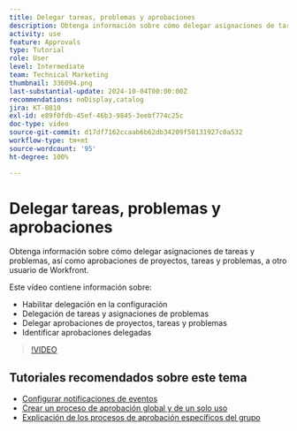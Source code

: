 ```yaml
---
title: Delegar tareas, problemas y aprobaciones
description: Obtenga información sobre cómo delegar asignaciones de tareas y problemas, así como aprobaciones de proyectos, tareas y problemas, a otro usuario de Workfront.
activity: use
feature: Approvals
type: Tutorial
role: User
level: Intermediate
team: Technical Marketing
thumbnail: 336094.png
last-substantial-update: 2024-10-04T00:00:00Z
recommendations: noDisplay,catalog
jira: KT-8810
exl-id: e89f0fdb-45ef-46b3-9845-3eebf774c25c
doc-type: video
source-git-commit: d17df7162ccaab6b62db34209f50131927c0a532
workflow-type: tm+mt
source-wordcount: '95'
ht-degree: 100%

---
```


# Delegar tareas, problemas y aprobaciones

Obtenga información sobre cómo delegar asignaciones de tareas y problemas, así como aprobaciones de proyectos, tareas y problemas, a otro usuario de Workfront.

Este vídeo contiene información sobre:

* Habilitar delegación en la configuración
* Delegación de tareas y asignaciones de problemas
* Delegar aprobaciones de proyectos, tareas y problemas
* Identificar aprobaciones delegadas

>[!VIDEO](https://video.tv.adobe.com/v/336094/?quality=12&learn=on&enablevpops)

## Tutoriales recomendados sobre este tema

* [Configurar notificaciones de eventos](/help/administration-and-setup/email-and-in-app-notifications/admin-set-up-event-notifications.md)
* [Crear un proceso de aprobación global y de un solo uso](/help/manage-work/approval-processes-and-milestone-paths/create-a-single-use-approval-process.md)
* [Explicación de los procesos de aprobación específicos del grupo](/help/administration-and-setup/approval-processes-and-milestone-paths/group-specific-approval-processes.md)

